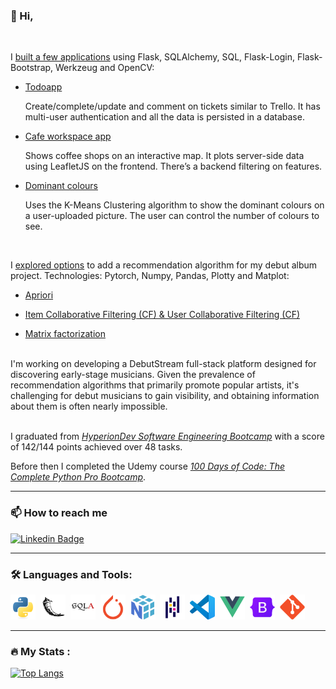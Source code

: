 ### 👋 Hi,

<br>

I [built a few applications](https://github.com/spas-mirchev/learning-projects) using Flask, SQLAlchemy, SQL, Flask-Login, Flask-Bootstrap, Werkzeug and OpenCV:

- [Todoapp](https://github.com/spas-mirchev/learning-projects/tree/main/UI/todoapp)

  Create/complete/update and comment on tickets similar to Trello. It has multi-user authentication and all the data is persisted in a database.

- [Cafe workspace app](https://github.com/spas-mirchev/learning-projects/tree/main/UI/cafe-workspace-app)

  Shows coffee shops on an interactive map. It plots server-side data using LeafletJS on the frontend. There’s a backend filtering on features.

- [Dominant colours](https://github.com/spas-mirchev/learning-projects/tree/main/UI/dominant-colors)

  Uses the K-Means Clustering algorithm to show the dominant colours on a user-uploaded picture. The user can control the number of colours to see.

<br>

I [explored options](https://github.com/spas-mirchev/learning-projects/tree/main/Data%20Science) to add a recommendation algorithm for my debut album project. Technologies: Pytorch, Numpy, Pandas, Plotty and Matplot:

- [Apriori](https://github.com/spas-mirchev/learning-projects/blob/main/Data%20Science/recommendation_models/apriori.ipynb)
- [Item Collaborative Filtering (CF) & User Collaborative Filtering (CF)](https://github.com/spas-mirchev/learning-projects/blob/main/Data%20Science/recommendation_models/collaborative_filtering.ipynb)

- [Matrix factorization](https://github.com/spas-mirchev/learning-projects/blob/main/Data%20Science/recommendation_models/item_to_item.ipynb)

<br>
I'm working on developing a DebutStream full-stack platform designed for discovering early-stage musicians. Given the prevalence of recommendation algorithms that primarily promote popular artists, it's challenging for debut musicians to gain visibility, and obtaining information about them is often nearly impossible.
<br>
<br>

I graduated from [_HyperionDev Software Engineering Bootcamp_](https://www.hyperiondev.com/portfolio/115122) with a score of 142/144 points achieved over 48 tasks.

Before then I completed the Udemy course [_100 Days of Code: The Complete Python Pro Bootcamp_](https://www.udemy.com/course/100-days-of-code/).

---

### :mailbox: How to reach me

[![Linkedin Badge](https://img.shields.io/badge/-spas-blue?style=flat&logo=Linkedin&logoColor=white)](https://www.linkedin.com/in/spas-mirchev)

---

### :hammer_and_wrench: Languages and Tools:

<div>
  <img src="https://raw.githubusercontent.com/devicons/devicon/1119b9f84c0290e0f0b38982099a2bd027a48bf1/icons/python/python-original.svg" title="Python" alt="Python" width="40" height="40"/>&nbsp;
  <img src="https://raw.githubusercontent.com/devicons/devicon/1119b9f84c0290e0f0b38982099a2bd027a48bf1/icons/flask/flask-original.svg" title="Flask" alt="Flask" width="40" height="40"/>&nbsp;
  <img src="https://raw.githubusercontent.com/devicons/devicon/1119b9f84c0290e0f0b38982099a2bd027a48bf1/icons/sqlalchemy/sqlalchemy-original.svg" title="SQLAlchemy" alt="SQLAlchemy" width="40" height="40"/>&nbsp;
  <img src="https://raw.githubusercontent.com/devicons/devicon/1119b9f84c0290e0f0b38982099a2bd027a48bf1/icons/pytorch/pytorch-original.svg" title="PyTorch" alt="PyTorch" width="40" height="40"/>&nbsp;
  <img src="https://raw.githubusercontent.com/devicons/devicon/1119b9f84c0290e0f0b38982099a2bd027a48bf1/icons/numpy/numpy-original.svg" title="NumPy" alt="NumPy" width="40" height="40"/>&nbsp;
  <img src="https://raw.githubusercontent.com/devicons/devicon/1119b9f84c0290e0f0b38982099a2bd027a48bf1/icons/pandas/pandas-original.svg" title="Pandas" alt="Pandas" width="40" height="40"/>&nbsp;
  <img src="https://raw.githubusercontent.com/devicons/devicon/1119b9f84c0290e0f0b38982099a2bd027a48bf1/icons/vscode/vscode-original.svg" title="VSCode" alt="VSCode" width="40" height="40"/>&nbsp;
  <img src="https://raw.githubusercontent.com/devicons/devicon/1119b9f84c0290e0f0b38982099a2bd027a48bf1/icons/vuejs/vuejs-original.svg" title="VueJS" alt="VueJS" width="40" height="40"/>&nbsp;
  <img src="https://raw.githubusercontent.com/devicons/devicon/1119b9f84c0290e0f0b38982099a2bd027a48bf1/icons/bootstrap/bootstrap-original.svg"  title="Bootstrap" alt="Bootstrap" width="40" height="40"/>&nbsp;
  <img src="https://raw.githubusercontent.com/devicons/devicon/1119b9f84c0290e0f0b38982099a2bd027a48bf1/icons/git/git-original.svg" title="Git" **alt="Git" width="40" height="40"/>
</div>

---

### :fire: My Stats :

[![Top Langs](https://github-readme-stats.vercel.app/api/top-langs/?username=spas-mirchev&layout=compact&theme=vision-friendly-dark&hide=C,c%2B%2B,Cython)](https://github.com/anuraghazra/github-readme-stats)

<!--
**spas-mirchev/spas-mirchev** is a ✨ _special_ ✨ repository because its `README.md` (this file) appears on your GitHub profile.

Here are some ideas to get you started:

- 🔭 I’m currently working on ...
- 🌱 I’m currently learning ...
- 👯 I’m looking to collaborate on ...
- 🤔 I’m looking for help with ...
- 💬 Ask me about ...
- 📫 How to reach me: ...
- 😄 Pronouns: ...
- ⚡ Fun fact: ...
-->
